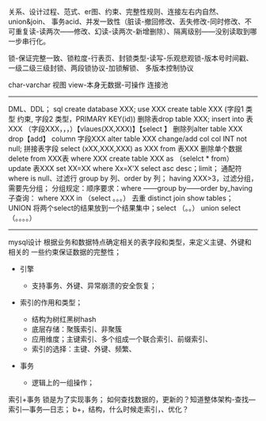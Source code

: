 关系、设计过程、范式、er图、约束、完整性规则、连接左右内自然、union&join、
事务acid、并发一致性（脏读-撤回修改、丢失修改-同时修改、不可重复读-读两次——修改、幻读-读两次-新增删除）、隔离级别——没别读取到哪一步串行化。

锁-保证完整一致、锁粒度-行表页、封锁类型-读写-乐观悲观锁-版本号时间戳、一级二级三级封锁、两段锁协议-加锁解锁、
多版本控制协议

char-varchar
视图 view-本身无数据-可操作
连接池
***
DML、DDL；
sql
create database XXX;
use XXX
create table XXX (字段1 类型 约束, 字段2 类型，PRIMARY KEY(id))
删除表drop table XXX;
insert into 表XXX （字段XXX，，，）【vlaues(XX,XXX)】【select 】
删除列alter table  XXX  drop【add】 column  字段XXX
alter table XXX change/add  col col INT not null;
拼接表字段   select (xXX,XXX,XXX) as XXX from 表XXX
删除单个数据  delete  from XXX表 where  XXX
create table XXX as （selelct *  from）
update 表XXX set  XX=XX where Xx=X'X 
select    asc   desc；limit；
通配符  
where   is null、过滤行
group by 列、order by 列；
having XXX>3，过滤分组，需要先分组；
分组规定：顺序要求：where ——group by——order by_having
子查询：
	where   XXX in  （select 。。。）
去重 distinct
join
show tables；
UNION  将两个select的结果放到一个结果集中；select （。。） union  select （。。。。）
***
mysql设计
根据业务和数据特点确定相关的表字段和类型，来定义主键、外键和相关的 一些约束保证数据的完整性；

- 引擎
	- 支持事务、外键、异常崩溃的安全恢复；
- 索引的作用和类型；
	- 结构为树红黑树hash
	- 底层存储：聚簇索引、非聚簇
	- 应用维度；主键索引、多个组成一个联合索引、前缀索引、
	- 索引的选择：主键、外键、频繁、

- 事务
	- 逻辑上的一组操作；

索引+事务
锁是为了实现事务；
如何查找数据的，更新的？知道整体架构-查找—索引—事务—日志；
b+，结构，什么时候走索引，、优化？




